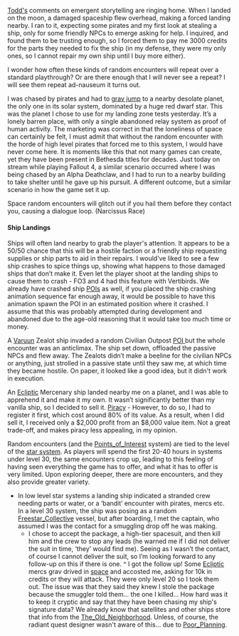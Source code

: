 [Todd's](Research/Todd_Howard_Interviews.md) comments on emergent storytelling are ringing home. When I landed on the moon, a damaged spaceship flew overhead, making a forced landing nearby. I ran to it, expecting some pirates and my first look at stealing a ship, only for some friendly NPCs to emerge asking for help. I inquired, and found them to be trusting enough, so I forced them to pay me 3000 credits for the parts they needed to fix the ship (in my defense, they were my only ones, so I cannot repair my own ship until I buy more either).

I wonder how often these kinds of random encounters will repeat over a standard playthrough? Or are there enough that I will never see a repeat?
	I will see them repeat ad-nauseum it turns out.

I was chased by pirates and had to [grav jump](Exploring/Travelling.md) to a nearby desolate planet, the only one in its solar system, dominated by a huge red dwarf star. This was the planet I chose to use for my landing zone tests yesterday.
	It’s a lonely barren place, with only a single abandoned relay system as proof of human activity. The marketing was correct in that the loneliness of space can certainly be felt, I must admit that without the random encounter with the horde of high level pirates that forced me to this system, I would have never come here. It is moments like this that not many games can create, yet they have been present in Bethesda titles for decades.
		Just today on stream while playing Fallout 4, a similar scenario occurred where I was being chased by an Alpha Deathclaw, and I had to run to a nearby building to take shelter until he gave up his pursuit. A different outcome, but a similar scenario in how the game set it up.

Space random encounters will glitch out if you hail them before they contact you, causing a dialogue loop. (Narcissus Race)

#### Ship Landings
Ships will often land nearby to grab the player's attention. 
It appears to be a 50/50 chance that this will be a hostile faction or a friendly ship requesting supplies or ship parts to aid in their repairs. I would’ve liked to see a few ship crashes to spice things up, showing what happens to those damaged ships that don’t make it. 
Even let the player shoot at the landing ships to cause them to crash - FO3 and 4 had this feature with Vertibirds.
We already have crashed ship [POIs](Exploring/Points_of_Interest.md) as well, if you placed the ship crashing animation sequence far enough away, it would be possible to have this animation spawn the POI in an estimated position where it crashed. I assume that this was probably attempted during development and abandoned due to the age-old reasoning that it would take too much time or money.

A [Varuun](Factions/Varuun.md) Zealot ship invaded a random Civilian Outpost [POI ](Exploring/Points_of_Interest.md)but the whole encounter was an anticlimax. The ship set down, offloaded the passive NPCs and flew away. The Zealots didn’t make a beeline for the civilian NPCs or anything, just strolled in a passive state until they saw me, at which time they became hostile. On paper, it looked like a good idea, but it didn't work in execution.

An [Ecliptic](Factions/Ecliptic.md) Mercenary ship landed nearby me on a planet, and I was able to apprehend it and make it my own. It wasn’t significantly better than my vanilla ship, so I decided to sell it. 
[Piracy](../Gameplay_Systems/Piracy.md) - However, to do so, I had to register it first, which cost around 80% of its value. As a result, when I did sell it, I received only a $2,000 profit from an $8,000 value item. Not a great trade-off, and makes piracy less appealing, in my opinion.

Random encounters (and the [Points_of_Interest](Exploring/Points_of_Interest.md) system) are tied to the level of the [star system](../Gameplay_Systems/Star-System_Map.md). As players will spend the first 20-40 hours in systems under level 30, the same encounters crop up, leading to this feeling of having seen everything the game has to offer, and what it has to offer is very limited. Upon exploring deeper, there are more encounters, and they also provide greater variety. 
+ In low level star systems a landing ship indicated a stranded crew needing parts or water, or a ‘bandit’ encounter with pirates, mercs etc. In a level 30 system, the ship was posing as a random [Freestar_Collective](Factions/Freestar_Collective.md) vessel, but after boarding, I met the captain, who assumed I was the contact for a smuggling drop off he was making. 
	+ I chose to accept the package, a high-tier spacesuit, and then kill him and the crew to stop any leads (he warned me if I did not deliver the suit in time, ‘they’ would find me). Seeing as I wasn’t the contact, of course I cannot deliver the suit, so I’m looking forward to any follow-up on this if there is one.
		^ I got the follow up! Some [Ecliptic ](Ecliptic%20)mercs grav drived in [space](../Gameplay_Systems/Space_Gameplay.md) and accosted me, asking for 10k in credits or they will attack. 
		They were only level 20 so I took them out. The issue was that they said they knew I stole the package because the smuggler told them… the one I killed… 
			How hard was it to keep it cryptic and say that they have been chasing my ship's signature data? We already know that satellites and other ships store that info from the [The_Old_Neighborhood](../Main_Quest/The_Old_Neighborhood.md). Unless, of course, the radiant quest designer wasn't aware of this... due to [Poor_Planning](Development/Poor_Planning.md).
